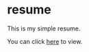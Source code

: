 # resume

This is my simple resume.

You can click [here](https://regiwitanto.github.io/resume/ "Regi Witanto") to view.
